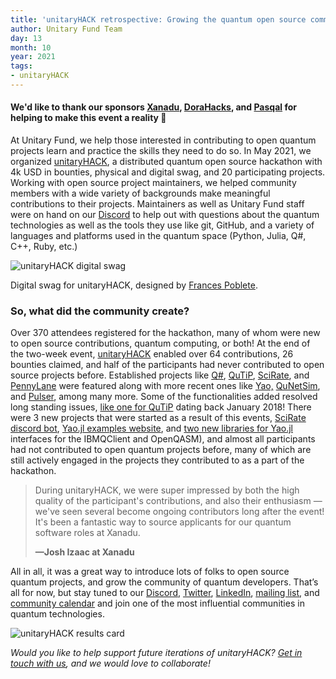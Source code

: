 ```yaml
---
title: 'unitaryHACK retrospective: Growing the quantum open source community one commit at a time'
author: Unitary Fund Team
day: 13
month: 10
year: 2021
tags:
- unitaryHACK
---
```


#### We'd like to thank our sponsors [Xanadu](https://xanadu.ai/), [DoraHacks](https://dorahacks.com/), and [Pasqal](https://pasqal.io/) for helping to make this event a reality 💖

At Unitary Fund, we help those interested in contributing to open quantum projects learn and practice the skills they need to do so. In May 2021, we organized [unitaryHACK](https://unitaryfoundation.github.io/unitaryhack/), a distributed quantum open source hackathon with 4k USD in bounties, physical and digital swag, and 20 participating projects. Working with open source project maintainers, we helped community members with a wide variety of backgrounds make meaningful contributions to their projects. Maintainers as well as Unitary Fund staff were on hand on our [Discord](http://discord.unitary.foundation) to help out with questions about the quantum technologies as well as the tools they use like git, GitHub, and a variety of languages and platforms used in the quantum space (Python, Julia, Q#, C++, Ruby, etc.)

![unitaryHACK digital swag](../images/unitaryHACK-swag.png)

Digital swag for unitaryHACK, designed by [Frances Poblete](https://uxfol.io/francespoblete).

### So, what did the community create?

Over 370 attendees registered for the hackathon, many of whom were new to open source contributions, quantum computing, or both! At the end of the two-week event, [unitaryHACK](https://unitaryfoundation.github.io/unitaryhack/) enabled over 64 contributions, 26 bounties claimed, and half of the participants had never contributed to open source projects before. Established projects like [Q#](https://docs.microsoft.com/en-us/azure/quantum/overview-what-is-qsharp-and-qdk), [QuTiP](https://qutip.org/), [SciRate](https://scirate.com/), and [PennyLane](https://pennylane.ai/) were featured along with more recent ones like [Yao,](https://yaoquantum.org/) [QuNetSim](https://tqsd.github.io/QuNetSim/), and [Pulser](https://pulser.readthedocs.io/en/stable/), among many more. Some of the functionalities added resolved long standing issues, [like one for QuTiP](https://github.com/qutip/qutip/issues/799) dating back January 2018! There were 3 new projects that were started as a result of this events, [SciRate discord bot](https://github.com/scirate/scirate-bots/pull/1), [Yao.jl examples website](https://github.com/QuantumBFS/QuantumBFS.github.io/pull/9), and [two new libraries for Yao.jl](https://github.com/QuantumBFS) interfaces for the IBMQClient and OpenQASM), and almost all participants had not contributed to open quantum projects before, many of which are still actively engaged in the projects they contributed to as a part of the hackathon.

> During unitaryHACK, we were super impressed by both the high quality of the participant's contributions, and also their enthusiasm — we've seen several become ongoing contributors long after the event! It's been a fantastic way to source applicants for our quantum software roles at Xanadu.  
>   
> 
> **—Josh Izaac at Xanadu**

All in all, it was a great way to introduce lots of folks to open source quantum projects, and grow the community of quantum developers. That’s all for now, but stay tuned to our [Discord](http://discord.unitary.foundation), [Twitter](https://twitter.com/untiaryfund), [LinkedIn](https://www.linkedin.com/company/unitary-fund/), [mailing list](https://unitary.foundation/), and [community calendar](http://events.unitary.foundation) and join one of the most influential communities in quantum technologies.

![unitaryHACK results card](../images/unitaryHACK-results.png)

  
_Would you like to help support future iterations of unitaryHACK? [Get in touch with us](mailto:info@unitary.foundation), and we would love to collaborate!_

